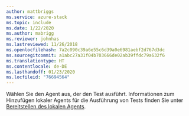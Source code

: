 ```yaml
---
author: mattbriggs
ms.service: azure-stack
ms.topic: include
ms.date: 1/22/2020
ms.author: mabrigg
ms.reviewer: johnhas
ms.lastreviewed: 11/26/2018
ms.openlocfilehash: 7a2c090c39a6e55c6d39a0e6981aebf2d767d3dc
ms.sourcegitcommit: a1abc27a31f04b703666de02ab39ffdc79a632f6
ms.translationtype: HT
ms.contentlocale: de-DE
ms.lasthandoff: 01/23/2020
ms.locfileid: "76694564"
---
```

Wählen Sie den Agent aus, der den Test ausführt. Informationen zum Hinzufügen lokaler Agents für die Ausführung von Tests finden Sie unter [Bereitstellen des lokalen Agents](../azure-stack-vaas-local-agent.md).